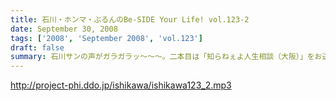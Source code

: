 ```yaml
---
title: 石川・ホンマ・ぶるんのBe-SIDE Your Life! vol.123-2
date: September 30, 2008
tags: ['2008', 'September 2008', 'vol.123']
draft: false
summary: 石川サンの声がガラガラッ〜〜〜。二本目は「知らねぇよ人生相談（大阪）」をお送りします。アメリカ村通称『三角公園』近くのライブハウス、「FANJ　TWICE」から生音でお届けしまーす。NAMAE
---
```


http://project-phi.ddo.jp/ishikawa/ishikawa123_2.mp3